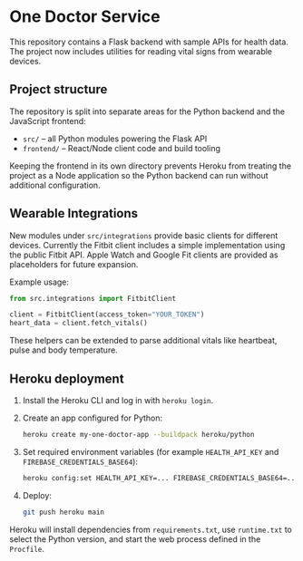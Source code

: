 # One Doctor Service

This repository contains a Flask backend with sample APIs for health data. The project now includes utilities for reading vital signs from wearable devices.

## Project structure

The repository is split into separate areas for the Python backend and the JavaScript frontend:

* `src/` – all Python modules powering the Flask API
* `frontend/` – React/Node client code and build tooling

Keeping the frontend in its own directory prevents Heroku from treating the project as a Node application so the Python backend can run without additional configuration.

## Wearable Integrations

New modules under `src/integrations` provide basic clients for different devices. Currently the Fitbit client includes a simple implementation using the public Fitbit API. Apple Watch and Google Fit clients are provided as placeholders for future expansion.

Example usage:

```python
from src.integrations import FitbitClient

client = FitbitClient(access_token="YOUR_TOKEN")
heart_data = client.fetch_vitals()
```

These helpers can be extended to parse additional vitals like heartbeat, pulse and body temperature.

## Heroku deployment

1. Install the Heroku CLI and log in with `heroku login`.
2. Create an app configured for Python:

   ```bash
   heroku create my-one-doctor-app --buildpack heroku/python
   ```

3. Set required environment variables (for example `HEALTH_API_KEY` and `FIREBASE_CREDENTIALS_BASE64`):

   ```bash
   heroku config:set HEALTH_API_KEY=... FIREBASE_CREDENTIALS_BASE64=...
   ```

4. Deploy:

   ```bash
   git push heroku main
   ```

Heroku will install dependencies from `requirements.txt`, use `runtime.txt` to select the Python version, and start the web process defined in the `Procfile`.
